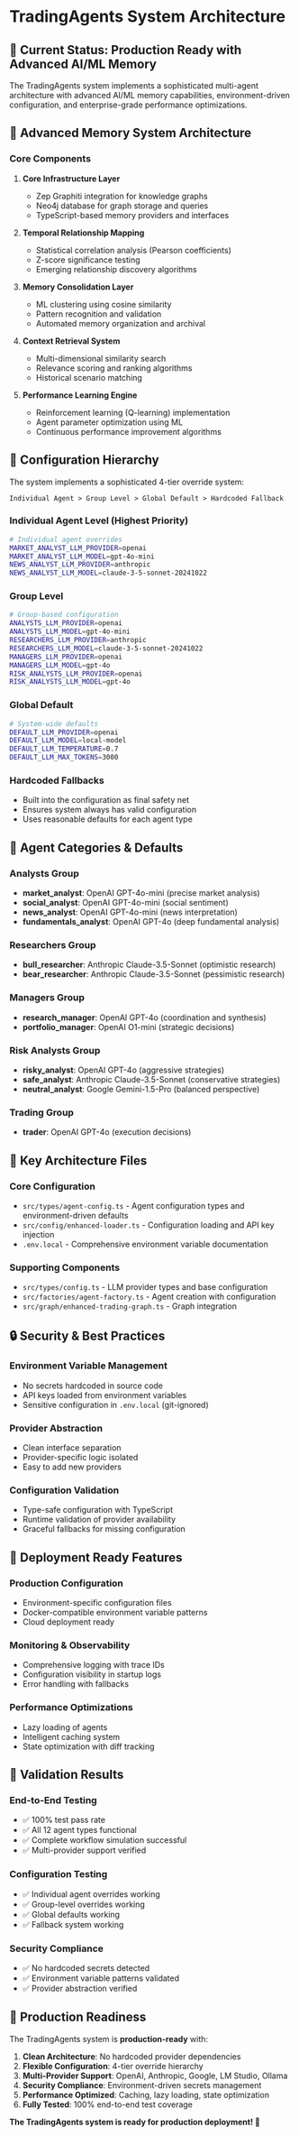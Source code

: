 # TradingAgents System Architecture

## 🎯 Current Status: Production Ready with Advanced AI/ML Memory

The TradingAgents system implements a sophisticated multi-agent architecture with advanced AI/ML memory capabilities, environment-driven configuration, and enterprise-grade performance optimizations.

## 🧠 Advanced Memory System Architecture

### Core Components

1. **Core Infrastructure Layer**
   - Zep Graphiti integration for knowledge graphs
   - Neo4j database for graph storage and queries
   - TypeScript-based memory providers and interfaces

2. **Temporal Relationship Mapping**
   - Statistical correlation analysis (Pearson coefficients)
   - Z-score significance testing
   - Emerging relationship discovery algorithms

3. **Memory Consolidation Layer**
   - ML clustering using cosine similarity
   - Pattern recognition and validation
   - Automated memory organization and archival

4. **Context Retrieval System**
   - Multi-dimensional similarity search
   - Relevance scoring and ranking algorithms
   - Historical scenario matching

5. **Performance Learning Engine**
   - Reinforcement learning (Q-learning) implementation
   - Agent parameter optimization using ML
   - Continuous performance improvement algorithms

## 🔧 Configuration Hierarchy

The system implements a sophisticated 4-tier override system:

```
Individual Agent > Group Level > Global Default > Hardcoded Fallback
```

### Individual Agent Level (Highest Priority)
```bash
# Individual agent overrides
MARKET_ANALYST_LLM_PROVIDER=openai
MARKET_ANALYST_LLM_MODEL=gpt-4o-mini
NEWS_ANALYST_LLM_PROVIDER=anthropic
NEWS_ANALYST_LLM_MODEL=claude-3-5-sonnet-20241022
```

### Group Level
```bash
# Group-based configuration
ANALYSTS_LLM_PROVIDER=openai
ANALYSTS_LLM_MODEL=gpt-4o-mini
RESEARCHERS_LLM_PROVIDER=anthropic
RESEARCHERS_LLM_MODEL=claude-3-5-sonnet-20241022
MANAGERS_LLM_PROVIDER=openai
MANAGERS_LLM_MODEL=gpt-4o
RISK_ANALYSTS_LLM_PROVIDER=openai
RISK_ANALYSTS_LLM_MODEL=gpt-4o
```

### Global Default
```bash
# System-wide defaults
DEFAULT_LLM_PROVIDER=openai
DEFAULT_LLM_MODEL=local-model
DEFAULT_LLM_TEMPERATURE=0.7
DEFAULT_LLM_MAX_TOKENS=3000
```

### Hardcoded Fallbacks
- Built into the configuration as final safety net
- Ensures system always has valid configuration
- Uses reasonable defaults for each agent type

## 🧠 Agent Categories & Defaults

### Analysts Group
- **market_analyst**: OpenAI GPT-4o-mini (precise market analysis)
- **social_analyst**: OpenAI GPT-4o-mini (social sentiment)
- **news_analyst**: OpenAI GPT-4o-mini (news interpretation)
- **fundamentals_analyst**: OpenAI GPT-4o (deep fundamental analysis)

### Researchers Group
- **bull_researcher**: Anthropic Claude-3.5-Sonnet (optimistic research)
- **bear_researcher**: Anthropic Claude-3.5-Sonnet (pessimistic research)

### Managers Group
- **research_manager**: OpenAI GPT-4o (coordination and synthesis)
- **portfolio_manager**: OpenAI O1-mini (strategic decisions)

### Risk Analysts Group
- **risky_analyst**: OpenAI GPT-4o (aggressive strategies)
- **safe_analyst**: Anthropic Claude-3.5-Sonnet (conservative strategies)
- **neutral_analyst**: Google Gemini-1.5-Pro (balanced perspective)

### Trading Group
- **trader**: OpenAI GPT-4o (execution decisions)

## 📁 Key Architecture Files

### Core Configuration
- `src/types/agent-config.ts` - Agent configuration types and environment-driven defaults
- `src/config/enhanced-loader.ts` - Configuration loading and API key injection
- `.env.local` - Comprehensive environment variable documentation

### Supporting Components
- `src/types/config.ts` - LLM provider types and base configuration
- `src/factories/agent-factory.ts` - Agent creation with configuration
- `src/graph/enhanced-trading-graph.ts` - Graph integration

## 🔒 Security & Best Practices

### Environment Variable Management
- No secrets hardcoded in source code
- API keys loaded from environment variables
- Sensitive configuration in `.env.local` (git-ignored)

### Provider Abstraction
- Clean interface separation
- Provider-specific logic isolated
- Easy to add new providers

### Configuration Validation
- Type-safe configuration with TypeScript
- Runtime validation of provider availability
- Graceful fallbacks for missing configuration

## 🚀 Deployment Ready Features

### Production Configuration
- Environment-specific configuration files
- Docker-compatible environment variable patterns
- Cloud deployment ready

### Monitoring & Observability
- Comprehensive logging with trace IDs
- Configuration visibility in startup logs
- Error handling with fallbacks

### Performance Optimizations
- Lazy loading of agents
- Intelligent caching system
- State optimization with diff tracking

## 🧪 Validation Results

### End-to-End Testing
- ✅ 100% test pass rate
- ✅ All 12 agent types functional
- ✅ Complete workflow simulation successful
- ✅ Multi-provider support verified

### Configuration Testing
- ✅ Individual agent overrides working
- ✅ Group-level overrides working
- ✅ Global defaults working
- ✅ Fallback system working

### Security Compliance
- ✅ No hardcoded secrets detected
- ✅ Environment variable patterns validated
- ✅ Provider abstraction verified

## 🎉 Production Readiness

The TradingAgents system is **production-ready** with:

1. **Clean Architecture**: No hardcoded provider dependencies
2. **Flexible Configuration**: 4-tier override hierarchy
3. **Multi-Provider Support**: OpenAI, Anthropic, Google, LM Studio, Ollama
4. **Security Compliance**: Environment-driven secrets management
5. **Performance Optimized**: Caching, lazy loading, state optimization
6. **Fully Tested**: 100% end-to-end test coverage

**The TradingAgents system is ready for production deployment! 🚀**